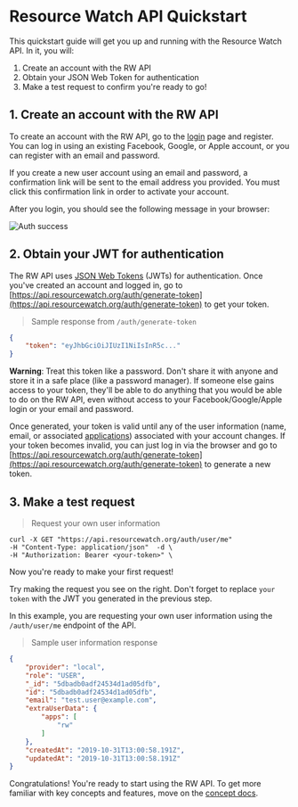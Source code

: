 # Resource Watch API Quickstart

This quickstart guide will get you up and running with the Resource Watch API. In it, you will:

1. Create an account with the RW API
2. Obtain your JSON Web Token for authentication
3. Make a test request to confirm you're ready to go!

## 1. Create an account with the RW API

To create an account with the RW API, go to the [login](https://api.resourcewatch.org/auth/login) page and register. You can log in using an existing Facebook, Google, or Apple account, or you can register with an email and password.

If you create a new user account using an email and password, a confirmation link will be sent to the email address you provided. You must click this confirmation link in order to activate your account.

After you login, you should see the following message in your browser:

![Auth success](images/authentication/auth-success.png)

## 2. Obtain your JWT for authentication

The RW API uses [JSON Web Tokens](https://tools.ietf.org/html/rfc7519) (JWTs) for authentication. Once you've created an account and logged in, go to [https://api.resourcewatch.org/auth/generate-token](https://api.resourcewatch.org/auth/generate-token) to get your token.

> Sample response from `/auth/generate-token`

```json
{
    "token": "eyJhbGciOiJIUzI1NiIsInR5c..."
}
```

**Warning**: Treat this token like a password. Don't share it with anyone and store it in a safe place (like a password manager). If someone else gains access to your token, they'll be able to do anything that you would be able to do on the RW API, even without access to your Facebook/Google/Apple login or your email and password.

Once generated, your token is valid until any of the user information (name, email, or associated [applications](/concepts.html#applications)) associated with your account changes. If your token becomes invalid, you can just log in via the browser and go to [https://api.resourcewatch.org/auth/generate-token](https://api.resourcewatch.org/auth/generate-token) to generate a new token.

## 3. Make a test request

> Request your own user information

```shell
curl -X GET "https://api.resourcewatch.org/auth/user/me"
-H "Content-Type: application/json"  -d \
-H "Authorization: Bearer <your-token>" \
```

Now you're ready to make your first request!

Try making the request you see on the right. Don't forget to replace `your token` with the JWT you generated in the previous step.

In this example, you are requesting your own user information using the `/auth/user/me` endpoint of the API.

> Sample user information response

```json
{
    "provider": "local",
    "role": "USER",
    "_id": "5dbadb0adf24534d1ad05dfb",
    "id": "5dbadb0adf24534d1ad05dfb",
    "email": "test.user@example.com",
    "extraUserData": {
        "apps": [
            "rw"
        ]
    },
    "createdAt": "2019-10-31T13:00:58.191Z",
    "updatedAt": "2019-10-31T13:00:58.191Z"
}
```

Congratulations! You're ready to start using the RW API. To get more familiar with key concepts and features, move on the [concept docs](/concepts.html).